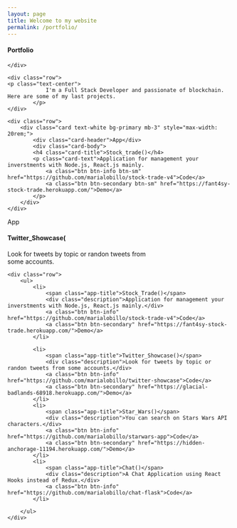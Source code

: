 ```yaml
---
layout: page
title: Welcome to my website
permalink: /portfolio/
---
```


<div class="container">
    <div class="row">
            <h4 class="text-center">Portfolio</h4>
            
    </div>

    <div class="row">
    <p class="text-center">
                I'm a Full Stack Developer and passionate of blockchain. Here are some of my last projects. 
            </p>
    </div>

    <div class="row">
        <div class="card text-white bg-primary mb-3" style="max-width: 20rem;">
            <div class="card-header">App</div>
            <div class="card-body">
            <h4 class="card-title">Stock_trade()</h4>
            <p class="card-text">Application for management your inverstments with Node.js, React.js mainly.
                <a class="btn btn-info btn-sm" href="https://github.com/marialobillo/stock-trade-v4">Code</a>
                <a class="btn btn-secondary btn-sm" href="https://fant4sy-stock-trade.herokuapp.com/">Demo</a>
            </p>
        </div>
    </div>
<div class="card text-white bg-secondary mb-3" style="max-width: 20rem;">
  <div class="card-header">App</div>
  <div class="card-body">
    <h4 class="card-title">Twitter_Showcase(</h4>
    <p class="card-text">Look for tweets by topic or randon tweets from some accounts.</p>
  </div>
</div>
    </div>

    <div class="row">
        <ul>
            <li>
                <span class="app-title">Stock_Trade()</span>
                <div class="description">Application for management your inverstments with Node.js, React.js mainly.</div>
                <a class="btn btn-info" href="https://github.com/marialobillo/stock-trade-v4">Code</a>
                <a class="btn btn-secondary" href="https://fant4sy-stock-trade.herokuapp.com/">Demo</a>
            </li>
            
            <li>
                <span class="app-title">Twitter_Showcase()</span>
                <div class="description">Look for tweets by topic or randon tweets from some accounts.</div>
                <a class="btn btn-info" href="https://github.com/marialobillo/twitter-showcase">Code</a>
                <a class="btn btn-secondary" href="https://glacial-badlands-68918.herokuapp.com/">Demo</a>
            </li>
            <li>
                <span class="app-title">Star_Wars()</span>
                <div class="description">You can search on Stars Wars API characters.</div>
                <a class="btn btn-info" href="https://github.com/marialobillo/starwars-app">Code</a>
                <a class="btn btn-secondary" href="https://hidden-anchorage-11194.herokuapp.com/">Demo</a>
            </li>
            <li>
                <span class="app-title">Chat()</span>
                <div class="description">A Chat Application using React Hooks instead of Redux.</div>
                <a class="btn btn-info" href="https://github.com/marialobillo/chat-flask">Code</a>
            </li>
        
        </ul>
    </div>
</div>